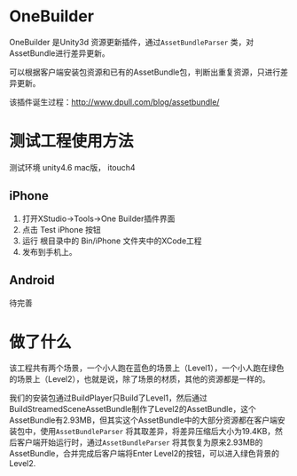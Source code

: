 # OneBuilder #

OneBuilder 是Unity3d 资源更新插件，通过`AssetBundleParser` 类，对AssetBundle进行差异更新。

可以根据客户端安装包资源和已有的AssetBundle包，判断出重复资源，只进行差异更新。

该插件诞生过程：http://www.dpull.com/blog/assetbundle/

# 测试工程使用方法 #
测试环境 unity4.6 mac版， itouch4

## iPhone ##
1. 打开XStudio->Tools->One Builder插件界面
1. 点击 Test iPhone 按钮
1. 运行 根目录中的 Bin/iPhone 文件夹中的XCode工程
1. 发布到手机上。

## Android ##

待完善

# 做了什么 #
该工程共有两个场景，一个小人跑在蓝色的场景上（Level1），一个小人跑在绿色的场景上（Level2），也就是说，除了场景的材质，其他的资源都是一样的。

我们的安装包通过BuildPlayer只Build了Level1，然后通过BuildStreamedSceneAssetBundle制作了Level2的AssetBundle，这个AssetBundle有2.93MB，但其实这个AssetBundle中的大部分资源都在客户端安装包中，使用`AssetBundleParser` 将其取差异，将差异压缩后大小为19.4KB，然后客户端开始运行时，通过`AssetBundleParser` 将其恢复为原来2.93MB的AssetBundle，合并完成后客户端将Enter Level2的按钮，可以进入绿色背景的Level2.